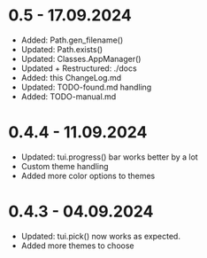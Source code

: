 # 0.5 - 17.09.2024
- Added: Path.gen_filename()
- Updated: Path.exists()
- Updated: Classes.AppManager()
- Updated + Restructured: ./docs
- Added: this ChangeLog.md
- Updated: TODO-found.md handling
- Added: TODO-manual.md


# 0.4.4 - 11.09.2024
- Updated: tui.progress() bar works better by a lot
- Custom theme handling
- Added more color options to themes


# 0.4.3 - 04.09.2024 
- Updated: tui.pick() now works as expected.
- Added more themes to choose

